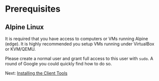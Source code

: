 # Prerequisites

## Alpine Linux

It is required that you have access to computers or VMs running Alpine (edge). It is highly recommended you setup VMs running under VirtualBox or KVM/QEMU.

Please create a normal user and grant full access to this user with `sudo`. A round of Google you could quickly find how to do so.

Next: [Installing the Client Tools](02-client-tools.md)
